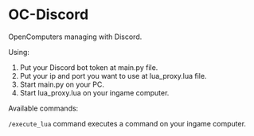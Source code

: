 # OC-Discord
OpenComputers managing with Discord.

Using:
1. Put your Discord bot token at main.py file.
2. Put your ip and port you want to use at lua_proxy.lua file.
3. Start main.py on your PC.
4. Start lua_proxy.lua on your ingame computer.

Available commands:

`/execute_lua` command executes a command on your ingame computer.
